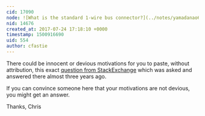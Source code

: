 ```yaml
---
cid: 17090
node: ![What is the standard 1-wire bus connector?](../notes/yamadanao614/07-24-2017/what-is-the-standard-1-wire-bus-connector)
nid: 14676
created_at: 2017-07-24 17:18:10 +0000
timestamp: 1500916690
uid: 554
author: cfastie
---
```


There could be innocent or devious motivations for you to paste, without attribution, this exact [question from StackExchange](https://electronics.stackexchange.com/questions/131030/what-is-the-standard-1-wire-bus-connector) which was asked and answered there almost three years ago. 

If you can convince someone here that your motivations are not devious, you might get an answer.

Thanks,
Chris